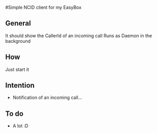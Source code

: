 #Simple NCID client for my EasyBox

## General 
It should show the CallerId of an incoming call 
Runs as Daemon in the background

## How
Just start it 

## Intention
* Notification of an incoming call...

## To do
*	A lot :D

	


 


